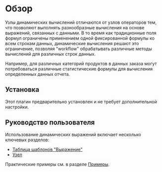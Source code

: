 # Обзор

<PluginInfo name="workflow-dynamic-calculation" link="/handbook/workflow-dynamic-calculation"></PluginInfo>

Узлы динамических вычислений отличаются от узлов операторов тем, что позволяют выполнять разнообразные вычисления на основе выражений, связанных с данными. 
В то время как традиционные поля формул ограничены применением одной фиксированной формулы ко всем строкам данных, динамические вычисления решают это ограничение, позволяя "workflow" обрабатывать различные методы вычислений для различных строк данных.

Например, для различных категорий продуктов в данных заказа могут потребоваться различные статистические формулы для вычисления определенных данных отчета.

## Установка

Этот плагин предварительно установлен и не требует дополнительной настройки.

## Руководство пользователя

Использование динамических выражений включает несколько ключевых разделов:

- [Таблица шаблонов "Выражение"](./collection.md)
- [Узел](./node.md)

Практические примеры см. в разделе [Примеры](./example.md).
